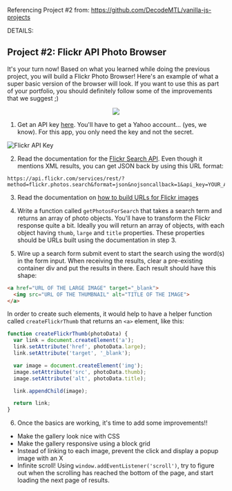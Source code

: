 Referencing Project #2 from: https://github.com/DecodeMTL/vanilla-js-projects

DETAILS:


## Project #2: Flickr API Photo Browser
It's your turn now! Based on what you learned while doing the previous project, you will build a Flickr Photo Browser! Here's an example of what a super basic version of the browser will look. If you want to use this as part of your portfolio, you should definitely follow some of the improvements that we suggest ;)

<p align="center">
  <img src="flickr-api-project.gif">
</p>

1. Get an API key [here](https://www.flickr.com/services/api/misc.api_keys.html). You'll have to get a Yahoo account... (yes, we know). For this app, you only need the key and not the secret.

  ![Flickr API Key](flickr-api-key.png)

2. Read the documentation for the [Flickr Search API](https://www.flickr.com/services/api/flickr.photos.search.html). Even though it mentions XML results, you can get JSON back by using this URL format:

  ```
  https://api.flickr.com/services/rest/?method=flickr.photos.search&format=json&nojsoncallback=1&api_key=YOUR_API_KEY&text=THE_SEARCH_TEXT
  ```

3. Read the documentation on [how to build URLs for Flickr images](https://www.flickr.com/services/api/misc.urls.html)

4. Write a function called `getPhotosForSearch` that takes a search term and returns an array of photo objects. You'll have to transform the Flickr response quite a bit. Ideally you will return an array of objects, with each object having `thumb`, `large`  and `title` properties. These properties should be URLs built using the documentation in step 3.
5. Wire up a search form submit event to start the search using the word(s) in the form input. When receiving the results, clear a pre-existing container div and put the results in there. Each result should have this shape:

  ```html
  <a href="URL OF THE LARGE IMAGE" target="_blank">
    <img src="URL OF THE THUMBNAIL" alt="TITLE OF THE IMAGE">
  </a>
  ```

  In order to create such elements, it would help to have a helper function called `createFlickrThumb` that returns an `<a>` element, like this:

  ```javascript
  function createFlickrThumb(photoData) {
    var link = document.createElement('a');
    link.setAttribute('href', photoData.large);
    link.setAttribute('target', '_blank');

    var image = document.createElement('img');
    image.setAttribute('src', photoData.thumb);
    image.setAttribute('alt', photoData.title);

    link.appendChild(image);

    return link;
  }
  ```

6. Once the basics are working, it's time to add some improvements!!
  * Make the gallery look nice with CSS
  * Make the gallery responsive using a block grid
  * Instead of linking to each image, prevent the click and display a popup image with an X
  * Infinite scroll! Using `window.addEventListener('scroll')`, try to figure out when the scrolling has reached the bottom of the page, and start loading the next page of results.